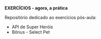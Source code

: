 __EXERCÍCIOS - agora, a prática__

Repositório dedicado ao exercícios pós-aula:
* API de Super Heróis
* Bônus - Select Pet